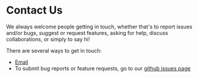 # Contact Us
We always welcome people getting in touch, whether that's to report issues and/or bugs, suggest or request features, asking for help, discuss collaborations, or simply to say hi!  

There are several ways to get in touch:
* [Email](mailto:rart@bas.ac.uk)
* To submit bug reports or feature requests, go to our [github issues page](https://github.com/WAVI-ice-sheet-model/WAVI.jl/issues) 

